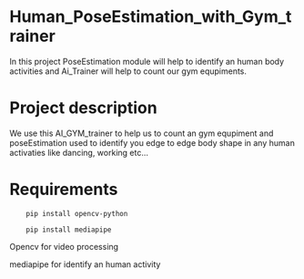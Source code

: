 # Human_PoseEstimation_with_Gym_trainer

  In this project PoseEstimation module will help to identify an human body activities and Ai_Trainer will help to count our gym equpiments.
  
 
# Project description

   We use this AI_GYM_trainer to help us to count an gym equpiment and poseEstimation used to identify you edge to edge body shape in any human  activaties like dancing, working etc...
   
  
# Requirements
 
        pip install opencv-python
        
        pip install mediapipe
       
       
Opencv for video processing

mediapipe for identify an human activity
        
   
